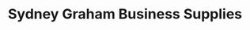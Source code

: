 ---
title: "Sydney Graham Business Supplies"
url: /birmingham/sydney-graham-business-supplies/
shop: office supplies
---